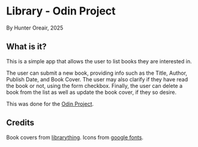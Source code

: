 # Library - Odin Project

By Hunter Oreair, 2025

## What is it?
This is a simple app that allows the user to list books they are interested in.

The user can submit a new book, providing info such as the Title, Author, Publish Date, and Book Cover.
The user may also clarify if they have read the book or not, using the form checkbox.
Finally, the user can delete a book from the list as well as update the book cover, if they so desire.

This was done for the [Odin Project](https://www.theodinproject.com).

## Credits
Book covers from [librarything](https://www.librarything.com).
Icons from [google fonts](https://fonts.google.com/icons).